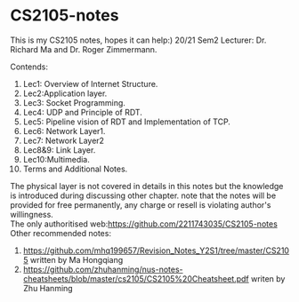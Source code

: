 # CS2105-notes
This is my CS2105 notes, hopes it can help:)
20/21 Sem2
Lecturer: Dr. Richard Ma and Dr. Roger Zimmermann. 

Contends:
  1. Lec1: Overview of Internet Structure. 
  2. Lec2:Application layer. 
  3. Lec3: Socket Programming. 
  4. Lec4: UDP and Principle of RDT. 
  5. Lec5: Pipeline vision of RDT and Implementation of TCP. 
  6. Lec6: Network Layer1. 
  7. Lec7: Network Layer2
  8. Lec8&9: Link Layer.   
  9. Lec10:Multimedia. 
  10. Terms and Additional Notes. 

The physical layer is not covered in details in this notes but the knowledge is introduced during discussing other chapter. 
note that the notes will be provided for free permanently, any charge or resell is violating author's willingness.  
The only authoritised web:https://github.com/2211743035/CS2105-notes
Other recommended notes:
  1. https://github.com/mhq199657/Revision_Notes_Y2S1/tree/master/CS2105 written by Ma Hongqiang
  2. https://github.com/zhuhanming/nus-notes-cheatsheets/blob/master/cs2105/CS2105%20Cheatsheet.pdf writen by Zhu Hanming




